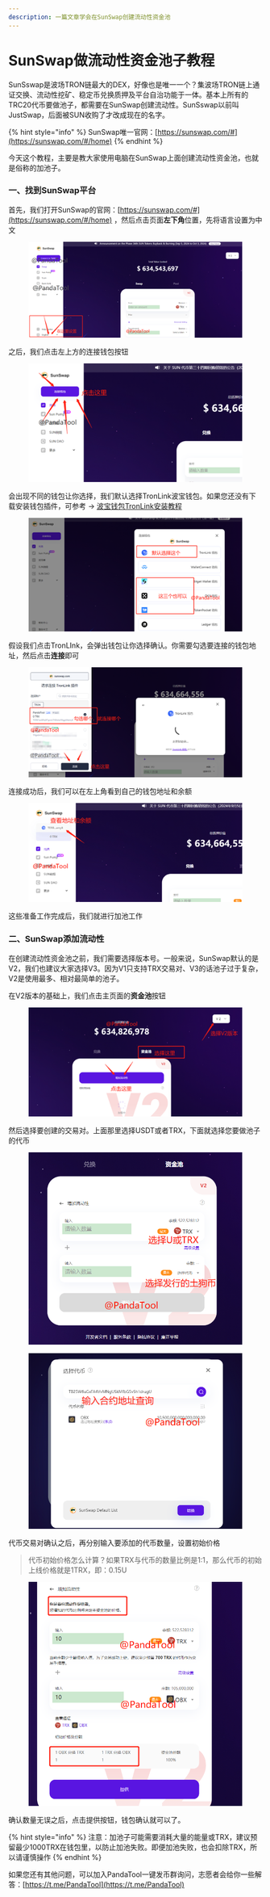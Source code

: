 ```yaml
---
description: 一篇文章学会在SunSwap创建流动性资金池
---
```


# SunSwap做流动性资金池子教程

SunSswap是波场TRON链最大的DEX，好像也是唯一一个？集波场TRON链上通证交换、流动性挖矿、稳定币兑换质押及平台自治功能于一体。基本上所有的TRC20代币要做池子，都需要在SunSwap创建流动性。SunSswap以前叫JustSwap，后面被SUN收购了才改成现在的名字。

{% hint style="info" %}
SunSwap唯一官网：[https://sunswap.com/#](https://sunswap.com/#/home)
{% endhint %}

今天这个教程，主要是教大家使用电脑在SunSwap上面创建流动性资金池，也就是俗称的加池子。

### 一、找到SunSwap平台

首先，我们打开SunSwap的官网：[https://sunswap.com/#](https://sunswap.com/#/home) ，然后点击页面**左下角**位置，先将语言设置为中文

<figure><img src="../.gitbook/assets/1-设置语言.png" alt=""><figcaption></figcaption></figure>

之后，我们点击左上方的连接钱包按钮

<figure><img src="../.gitbook/assets/2-连接钱包 (5).png" alt=""><figcaption></figcaption></figure>

会出现不同的钱包让你选择，我们默认选择TronLink波宝钱包。如果您还没有下载安装钱包插件，可参考 → [波宝钱包TronLink安装教程](tronlink.md)

<figure><img src="../.gitbook/assets/3-选择钱包.png" alt=""><figcaption></figcaption></figure>

假设我们点击TronLInk，会弹出钱包让你选择确认。你需要勾选要连接的钱包地址，然后点击**连接**即可

<figure><img src="../.gitbook/assets/4-点击连接.png" alt=""><figcaption></figcaption></figure>

连接成功后，我们可以在左上角看到自己的钱包地址和余额

<figure><img src="../.gitbook/assets/5-连接成功.png" alt=""><figcaption></figcaption></figure>

这些准备工作完成后，我们就进行加池工作

### 二、SunSwap添加流动性

在创建流动性资金池之前，我们需要选择版本号。一般来说，SunSwap默认的是V2，我们也建议大家选择V3。因为V1只支持TRX交易对、V3的话池子过于复杂，V2是使用最多、相对最简单的池子。

在V2版本的基础上，我们点击主页面的**资金池**按钮

<figure><img src="../.gitbook/assets/6-资金池与版本号.png" alt=""><figcaption></figcaption></figure>

然后选择要创建的交易对。上面那里选择USDT或者TRX，下面就选择您要做池子的代币

<figure><img src="../.gitbook/assets/7-选择代币.png" alt=""><figcaption></figcaption></figure>

<figure><img src="../.gitbook/assets/7-1查询代币.png" alt=""><figcaption></figcaption></figure>

代币交易对确认之后，再分别输入要添加的代币数量，设置初始价格

> 代币初始价格怎么计算？如果TRX与代币的数量比例是1:1，那么代币的初始上线价格就是1TRX，即：0.15U

<figure><img src="../.gitbook/assets/8-确认代币数量.png" alt=""><figcaption></figcaption></figure>

确认数量无误之后，点击提供按钮，钱包确认就可以了。

{% hint style="info" %}
注意：加池子可能需要消耗大量的能量或TRX，建议预留最少1000TRX在钱包里，以防止加池失败。即便加池失败，也会扣除TRX，所以请谨慎操作
{% endhint %}

如果您还有其他问题，可以加入PandaTool一键发币群询问，志愿者会给你一些解答：[https://t.me/PandaTool](https://t.me/PandaTool)
